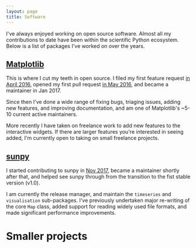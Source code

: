 ```yaml
---
layout: page
title: Software
---
```

I've always enjoyed working on open source software. Almost all my
contributions to date have been within the scientific Python ecosystem.
Below is a list of packages I've worked on over the years.

## [Matplotlib](https://matplotlib.org/)
This is where I cut my teeth in open source. I filed my first feature request [in April 2016](https://github.com/matplotlib/matplotlib/issues/6272), opened my first pull request [in May 2016](https://github.com/matplotlib/matplotlib/pull/6369), and became a maintainer in Jan 2017.

Since then I've done a wide range of fixing bugs, triaging issues, adding new features, and improving documentation, and am one of Matplotlib's ~5-10 current active maintainers.

More recently I have taken on freelance work to add new features to the interactive widgets. If there are larger features you're interested in seeing added, I'm currently open to taking on small freelance projects.

## [sunpy](https://sunpy.org/)
I started contributing to sunpy in [Nov 2017](https://github.com/sunpy/sunpy/pull/2289), became a maintainer shortly after that, and helped see sunpy through from the transition to the fist stable version (v1.0).

I am currently the release manager, and maintain the ``timeseries`` and ``visualisation`` sub-packages. I've previously undertaken major re-writing of the core ``Map`` class, added support for reading widely used file formats, and made significant performance improvements.

# Smaller projects
